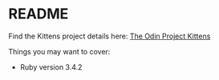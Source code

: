 # README

Find the Kittens project details here:
[The Odin Project Kittens](https://www.theodinproject.com/lessons/ruby-on-rails-kittens-api)

Things you may want to cover:

* Ruby version 3.4.2

